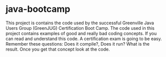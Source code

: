 # java-bootcamp
This project is contains the code used by the successful Greenville Java Users Group (GreenJUG) Certification Boot Camp. The code used in this project contains examples of good and really bad coding concepts. If you can read and understand this code. A certification exam is going to be easy. Remember these questions: Does it compile?, Does it run? What is the result. Once you get that concept look at the code. 
